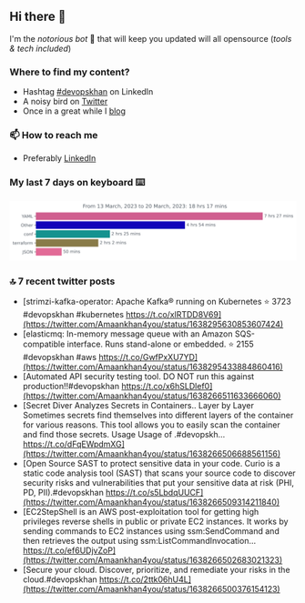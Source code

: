 <!--- [![Hits](https://hits.seeyoufarm.com/api/count/incr/badge.svg?url=https%3A%2F%2Fgithub.com%2Fakhan4u%2Fhit-counter&count_bg=%2379C83D&title_bg=%23555555&icon=&icon_color=%23E7E7E7&title=visits&edge_flat=false)](https://hits.seeyoufarm.com) --->

## Hi there 👋

I'm the _notorious bot_ 🤣 that will keep you updated will all opensource (_tools & tech included_) 

### Where to find my content?

* Hashtag [#devopskhan](https://www.linkedin.com/feed/hashtag/devopskhan) on LinkedIn
* A noisy bird on [Twitter](https://twitter.com/Amaankhan4you)
* Once in a great while I [blog](https://linuxparrot.netlify.app) 


### 📫 **How to reach me**

* Preferably [LinkedIn](https://www.linkedin.com/in/amaan-khan-linux-ninja)

### My last 7 days on keyboard ⌨️

<img src="https://github.com/akhan4u/akhan4u/blob/main/images/stat.svg" alt="Amaan's Wakatime Activity!"/>

### 🔝 7 recent twitter posts
<!-- DEVDOJO:START -->
- [strimzi-kafka-operator: Apache Kafka® running on Kubernetes
⭐️ 3723
#devopskhan #kubernetes
https://t.co/xlRTDD8V69](https://twitter.com/Amaankhan4you/status/1638295630853607424)
- [elasticmq: In-memory message queue with an Amazon SQS-compatible interface. Runs stand-alone or embedded.
⭐️ 2155
#devopskhan #aws
https://t.co/GwfPxXU7YD](https://twitter.com/Amaankhan4you/status/1638295433884860416)
- [Automated API security testing tool. DO NOT run this against production!!#devopskhan https://t.co/x6hSLDlef0](https://twitter.com/Amaankhan4you/status/1638266511633666060)
- [Secret Diver Analyzes Secrets in Containers.. Layer by Layer Sometimes secrets find themselves into different layers of the container for various reasons. This tool allows you to easily scan the container and find those secrets. Usage Usage of .#devopskh… https://t.co/dFqEWpdmXG](https://twitter.com/Amaankhan4you/status/1638266506688561156)
- [Open Source SAST to protect sensitive data in your code. Curio is a static code analysis tool &lpar;SAST&rpar; that scans your source code to discover security risks and vulnerabilities that put your sensitive data at risk &lpar;PHI, PD, PII&rpar;.#devopskhan https://t.co/s5LbdqUUCF](https://twitter.com/Amaankhan4you/status/1638266509314211840)
- [EC2StepShell is an AWS post-exploitation tool for getting high privileges reverse shells in public or private EC2 instances. It works by sending commands to EC2 instances using ssm:SendCommand and then retrieves the output using ssm:ListCommandInvocation… https://t.co/ef6UDjvZoP](https://twitter.com/Amaankhan4you/status/1638266502683021323)
- [Secure your cloud. Discover, prioritize, and remediate your risks in the cloud.#devopskhan https://t.co/2ttk06hU4L](https://twitter.com/Amaankhan4you/status/1638266500376154123)
<!-- DEVDOJO:END -->

<!-- ![Amaan's GitHub stats](https://github-readme-stats.vercel.app/api?username=akhan4u&count_private=true&show_icons=true&hide=contribs) -->
